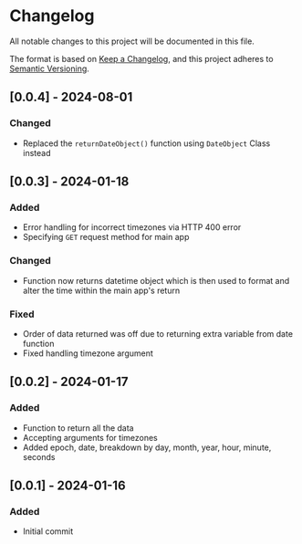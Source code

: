 # Changelog

All notable changes to this project will be documented in this file.

The format is based on [Keep a Changelog](https://keepachangelog.com/en/1.0.0/),
and this project adheres to [Semantic Versioning](https://semver.org/spec/v2.0.0.html).

## [0.0.4] - 2024-08-01
### Changed
- Replaced the `returnDateObject()` function using `DateObject` Class instead

## [0.0.3] - 2024-01-18
### Added
- Error handling for incorrect timezones via HTTP 400 error
- Specifying `GET` request method for main app

### Changed
- Function now returns datetime object which is then used to format and alter the time within the main app's return

### Fixed
- Order of data returned was off due to returning extra variable from date function
- Fixed handling timezone argument

## [0.0.2] - 2024-01-17
### Added
- Function to return all the data
- Accepting arguments for timezones
- Added epoch, date, breakdown by day, month, year, hour, minute, seconds

## [0.0.1] - 2024-01-16
### Added
- Initial commit
